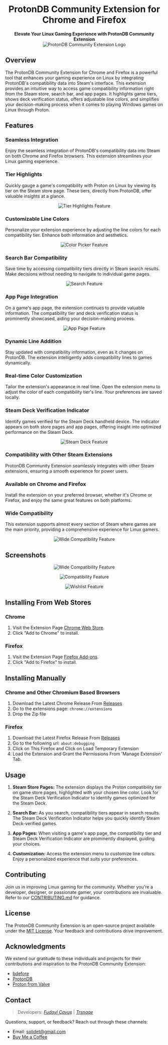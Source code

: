 <h1 align="center" size="7">ProtonDB Community Extension for Chrome and Firefox</h1>
<p align="center">
  <b>Elevate Your Linux Gaming Experience with ProtonDB Community Extension</b>
  <br/>
  <img src="https://github.com/Trsnaqe/ProtonDB-Community-Extension/blob/main/protondb_icon256.png?raw=true" alt="ProtonDB Community Extension Logo"/>
</p>

## Overview

The ProtonDB Community Extension for Chrome and Firefox is a powerful tool that enhances your gaming experience on Linux by integrating ProtonDB's compatibility data into Steam's interface. This extension provides an intuitive way to access game compatibility information right from the Steam store, search bar, and app pages. It highlights game tiers, shows deck verification status, offers adjustable line colors, and simplifies your decision-making process when it comes to playing Windows games on Linux through Proton.

## Features

### **Seamless Integration**

Enjoy the seamless integration of ProtonDB's compatibility data into Steam on both Chrome and Firefox browsers. This extension streamlines your Linux gaming experience.

### **Tier Highlights**

Quickly gauge a game's compatibility with Proton on Linux by viewing its tier on the Steam store page. These tiers, directly from ProtonDB, offer valuable insights at a glance.
<p align="center">
  <img src="https://i.imgur.com/SdUCDAO.png" alt="Tier Highlights Feature"/>
</p>

### **Customizable Line Colors**

Personalize your extension experience by adjusting the line colors for each compatibility tier. Enhance both information and aesthetics.
<p align="center">
  <img src="https://i.imgur.com/MKeW0j9.png" alt="Color Picker Feature"/>
</p>

### **Search Bar Compatibility**

Save time by accessing compatibility tiers directly in Steam search results. Make decisions without needing to navigate to individual game pages.
<p align="center">
  <img src="https://i.imgur.com/LFUvwoV.png" alt="Search Feature"/>
</p>

### **App Page Integration**

On a game's app page, the extension continues to provide valuable information. The compatibility tier and deck verification status is prominently showcased, aiding your decision-making process.
<p align="center">
  <img src="https://i.imgur.com/DRLiFzy.png" alt="App Page Feature"/>
</p>

### **Dynamic Line Addition**

Stay updated with compatibility information, even as it changes on ProtonDB. The extension intelligently adds compatibility lines to games dynamically.

### **Real-time Color Customization**

Tailor the extension's appearance in real time. Open the extension menu to adjust the color of each compatibility tier's line. Your preferences are saved locally.

### **Steam Deck Verification Indicator**

Identify games verified for the Steam Deck handheld device. The indicator appears on both store pages and app pages, offering insight into optimized performance on the Steam Deck.
<p align="center">
  <img src="https://i.imgur.com/bGwXAsA.png" alt="Steam Deck Feature"/>
</p>

### **Compatibility with Other Steam Extensions**

ProtonDB Community Extension seamlessly integrates with other Steam extensions, ensuring a smooth experience for power users.

### **Available on Chrome and Firefox**

Install the extension on your preferred browser, whether it's Chrome or Firefox, and enjoy the same great features on both platforms.

### **Wide Compatibility**

This extension supports almost every section of Steam where games are the main priority, providing a comprehensive experience for Linux gamers.
<p align="center">
  <img src="https://i.imgur.com/1HcVIrJ.png" alt="Wide Compatibility Feature"/>
</p>

## Screenshots

<p align="center">
  <img src="https://i.imgur.com/SdUCDAO.png" alt="Wide Compatibility Feature"/>
</p>

<p align="center">
  <img src="https://i.imgur.com/blN3WZG.png" alt="Compatibility Feature"/>
</p>

<p align="center">
  <img src="https://i.imgur.com/HB3Aqx7.png" alt="Wishlist Feature"/>
</p>


## Installing From Web Stores

### **Chrome**

1. Visit the Extension Page [Chrome Web Store](https://chrome.google.com/webstore/detail/protondb-for-steam/ngonfifpkpeefnhelnfdkficaiihklid).
3. Click "Add to Chrome" to install.

### **Firefox**

1. Visit the Extension Page [Firefox Add-ons](https://addons.mozilla.org/en-US/firefox/addon/protondb-community-extension/).
3. Click "Add to Firefox" to install.


 ## Installing Manually

 ### **Chrome and Other Chromium Based Browsers**

1. Download the Latest Chrome Release From [Releases](https://github.com/Trsnaqe/ProtonDB-Community-Extension/releases)
2. Go to the extensions page: ```chrome://extensions```
3. Drop the Zip file

### **Firefox**
1. Download the Latest Firefox Release From [Releases](https://github.com/Trsnaqe/ProtonDB-Community-Extension/releases)
2.  Go to the following url: ```about:debugging```
3. Click on This Firefox and Click on Load Temporary Extension
4. Load the Extension and Grant the Permissions From 'Manage Extension' Tab.


## Usage

1. **Steam Store Pages:** The extension displays the Proton compatibility tier on game store pages, highlighted with your chosen line color. Look for the Steam Deck Verification Indicator to identify games optimized for the Steam Deck.

2. **Search Bar:** As you search, compatibility tiers appear in search results. The Steam Deck Verification Indicator helps you quickly identify Steam Deck-verified games.

3. **App Pages:** When visiting a game's app page, the compatibility tier and Steam Deck Verification Indicator are prominently displayed, guiding your choices.

4. **Customization:** Access the extension menu to customize line colors. Enjoy a personalized experience that suits your preferences.

## Contributing

Join us in improving Linux gaming for the community. Whether you're a developer, designer, or passionate gamer, your contributions are invaluable. Refer to our [CONTRIBUTING.md](CONTRIBUTING.md) for guidance.

## License

The ProtonDB Community Extension is an open-source project available under the [MIT License](LICENSE). Your feedback and contributions drive improvement.

## Acknowledgments

We extend our gratitude to these individuals and projects for their contributions and inspiration to the ProtonDB Community Extension:

- [bdefore](https://github.com/bdefore)
- [ProtonDB](https://protondb.com/)
- [Proton from Valve](https://github.com/ValveSoftware/Proton)

## Contact

> Developers: [_Fudayl Çavuş_](https://github.com/fudaylcavus) |
 [_Trsnaqe_](https://github.com/Trsnaqe)

Questions, support, or feedback? Reach out through these channels:

- Email: solidet@gmail.com
- [Buy Me a Coffee](https://www.buymeacoffee.com/trsnaqe)
